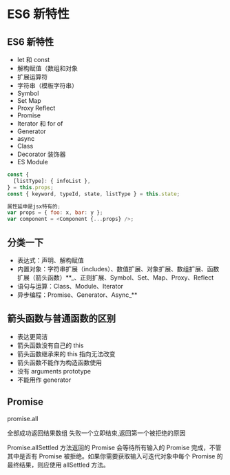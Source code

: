 # ES6 新特性

## ES6 新特性

- let 和 const
- 解构赋值（数组和对象
- 扩展运算符
- 字符串（模板字符串）
- Symbol
- Set Map
- Proxy Reflect
- Promise
- Iterator 和 for of
- Generator
- async
- Class
- Decorator 装饰器
- ES Module

```js
const {
  [listType]: { infoList },
} = this.props;
const { keyword, typeId, state, listType } = this.state;

属性延申是jsx特有的;
var props = { foo: x, bar: y };
var component = <Component {...props} />;
```

## 分类一下

- 表达式：声明、解构赋值
- 内置对象：字符串扩展（includes）、数值扩展、对象扩展、数组扩展、函数扩展（箭头函数）\*\*\_、正则扩展、Symbol、Set、Map、Proxy、Reflect
- 语句与运算：Class、Module、Iterator
- 异步编程：Promise、Generator、Async\_\*\*

## 箭头函数与普通函数的区别

- 表达更简洁
- 箭头函数没有自己的 this
- 箭头函数继承来的 this 指向无法改变
- 箭头函数不能作为构造函数使用
- 没有 arguments prototype
- 不能用作 generator

## Promise

promise.all

全部成功返回结果数组
失败一个立即结束,返回第一个被拒绝的原因

Promise.allSettled 方法返回的 Promise 会等待所有输入的 Promise 完成，不管其中是否有 Promise 被拒绝。如果你需要获取输入可迭代对象中每个 Promise 的最终结果，则应使用 allSettled 方法。
